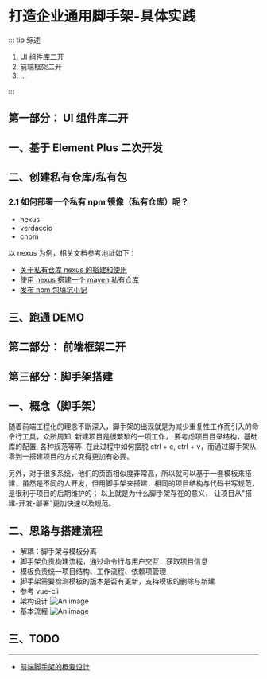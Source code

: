 # 打造企业通用脚手架-具体实践

::: tip 综述

1. UI 组件库二开
2. 前端框架二开
3. ...

:::

## 第一部分： UI 组件库二开

## 一、基于 Element Plus 二次开发

## 二、创建私有仓库/私有包

### 2.1 如何部署一个私有 npm 镜像（私有仓库）呢？

- nexus
- verdaccio
- cnpm

以 nexus 为例，相关文档参考地址如下：

- [关于私有仓库 nexus 的搭建和使用](https://juejin.cn/post/7134673536399966238)
- [使用 nexus 搭建一个 maven 私有仓库](https://segmentfault.com/a/1190000041272604)
- [发布 npm 包填坑小记](https://blog.si-yee.com/2020/09/21/%E5%8F%91%E5%B8%83npm%E5%8C%85%E5%A1%AB%E5%9D%91%E5%B0%8F%E8%AE%B0/)

## 三、跑通 DEMO

## 第二部分： 前端框架二开

## 第三部分：脚手架搭建

## 一、概念（脚手架）

随着前端工程化的理念不断深入，脚手架的出现就是为减少重复性工作而引入的命令行工具，众所周知, 新建项目是很繁琐的一项工作， 要考虑项目目录结构，基础库的配置, 各种规范等等. 在此过程中如何摆脱 ctrl + c, ctrl + v，而通过脚手架从零到一搭建项目的方式变得更加有必要。

另外，对于很多系统，他们的页面相似度非常高，所以就可以基于一套模板来搭建，虽然是不同的人开发，但用脚手架来搭建，相同的项目结构与代码书写规范，是很利于项目的后期维护的；
以上就是为什么脚手架存在的意义， 让项目从"搭建-开发-部署"更加快速以及规范。

## 二、思路与搭建流程

- 解耦：脚手架与模板分离
- 脚手架负责构建流程，通过命令行与用户交互，获取项目信息
- 模板负责统一项目结构、工作流程、依赖项管理
- 脚手架需要检测模板的版本是否有更新，支持模板的删除与新建
- 参考 vue-cli
- 架构设计
  ![An image](/images/special/cli-1.png)
- 基本流程
  ![An image](/images/special/cli-2.png)

## 三、TODO

---

- [前端脚手架的概要设计](https://blog.csdn.net/gaojinbo0531/article/details/129294688)
